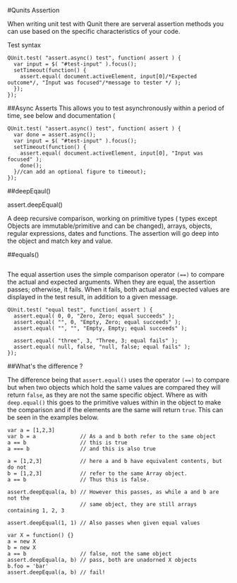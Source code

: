 #Qunits Assertion

When writing unit test with Qunit there are serveral assertion methods you can use based on the specific characteristics of your code. 


Test syntax
```
QUnit.test( "assert.async() test", function( assert ) {
  var input = $( "#test-input" ).focus();
  setTimeout(function() {
    assert.equal( document.activeElement, input[0]/*Expected outcome*/, "Input was focused"/*message to tester */ );
  });
});
```



##Async Asserts
This allows you to test asynchronously within a period of time, see below and documentation (

```
QUnit.test( "assert.async() test", function( assert ) {
  var done = assert.async();
  var input = $( "#test-input" ).focus();
  setTimeout(function() {
    assert.equal( document.activeElement, input[0], "Input was focused" );
    done();
  }//can add an optional figure to timeout);
});
```
##deepEqaul()

assert.deepEqual()

A deep recursive comparison, working on primitive types ( types except Objects are immutable/primitive and can be changed), arrays, objects, regular expressions, dates and functions. The assertion will go deep into the object and match key and value.

##equals()
```assert.equals()
```

The equal assertion uses the simple comparison operator ```(==)``` to compare the actual and expected arguments. When they are equal, the assertion passes; otherwise, it fails. When it fails, both actual and expected values are displayed in the test result, in addition to a given message.
```
QUnit.test( "equal test", function( assert ) {
  assert.equal( 0, 0, "Zero, Zero; equal succeeds" );
  assert.equal( "", 0, "Empty, Zero; equal succeeds" );
  assert.equal( "", "", "Empty, Empty; equal succeeds" );
 
  assert.equal( "three", 3, "Three, 3; equal fails" );
  assert.equal( null, false, "null, false; equal fails" );
});
```
##What's the difference ?

The difference being that ``assert.equal()`` uses the operator ``(==)`` to compare but when two objects which hold the same values are compared they will return ``false``, as they are not the same specific object. Where as with ```deep.equal()``` this goes to the primitive values within in the object to make the comparison and if the elements are the same will return ```true```. This can be seen in the examples below.

```
var a = [1,2,3]  
var b = a              // As a and b both refer to the same object
a == b                 // this is true
a === b                // and this is also true

a = [1,2,3]            // here a and b have equivalent contents, but do not
b = [1,2,3]            // refer to the same Array object.
a == b                 // Thus this is false.

assert.deepEqual(a, b) // However this passes, as while a and b are not the 
                       // same object, they are still arrays containing 1, 2, 3

assert.deepEqual(1, 1) // Also passes when given equal values

var X = function() {}
a = new X
b = new X
a == b                 // false, not the same object
assert.deepEqual(a, b) // pass, both are unadorned X objects
b.foo = 'bar'
assert.deepEqual(a, b) // fail!
```











